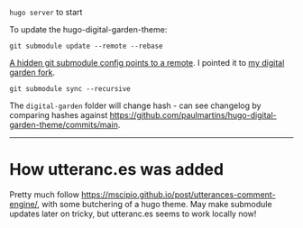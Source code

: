 `hugo server` to start

To update the hugo-digital-garden-theme:
```shell
git submodule update --remote --rebase
``` 

[A hidden git submodule config points to a remote](.git/modules/themes/digital-garden/config). 
I pointed it to [my digital garden fork](https://github.com/IdiosApps/hugo-digital-garden-theme).
```shell
git submodule sync --recursive
```
The `digital-garden` folder will change hash - can see changelog by comparing hashes against https://github.com/paulmartins/hugo-digital-garden-theme/commits/main.

--- 

# How utteranc.es was added

Pretty much follow https://mscipio.github.io/post/utterances-comment-engine/, with some butchering of a hugo theme. May make submodule updates later on tricky, but utteranc.es seems to work locally now!